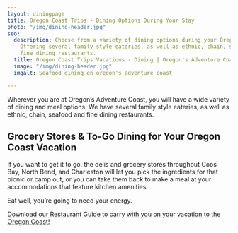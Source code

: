```yaml
---
layout: diningpage
title: Oregon Coast Trips - Dining Options During Your Stay
photo: "/img/dining-header.jpg"
seo:
  description: Choose from a variety of dining options during your Oregon Coast trip!
    Offering several family style eateries, as well as ethnic, chain, seafood, and
    fine dining restaurants.
  title: Oregon Coast Trips Vacations - Dining | Oregon's Adventure Coast
  image: "/img/dining-header.jpg"
  imgalt: Seafood dining on oregon's adventure coast

---
```

Wherever you are at Oregon’s Adventure Coast, you will have a wide variety of dining and meal options. We have several family style eateries, as well as ethnic, chain, seafood and fine dining restaurants. 

## Grocery Stores & To-Go Dining for Your Oregon Coast Vacation

If you want to get it to go, the delis and grocery stores throughout Coos Bay, North Bend, and Charleston will let you pick the ingredients for that picnic or camp out, or you can take them back to make a meal at your accommodations that feature kitchen amenities. 

Eat well, you’re going to need your energy.

[Download our Restaurant Guide to carry with you on your vacation to the Oregon Coast!](/img/restaurant-brochure-12-18.pdf)
